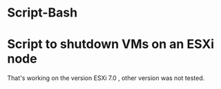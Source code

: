 # Script-Bash

# Script to shutdown VMs on an ESXi node 

That's working on the version ESXi 7.0 , other version was not tested.





